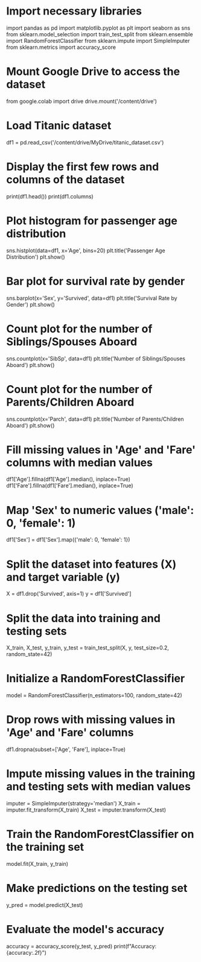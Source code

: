 # Import necessary libraries
import pandas as pd
import matplotlib.pyplot as plt
import seaborn as sns
from sklearn.model_selection import train_test_split
from sklearn.ensemble import RandomForestClassifier
from sklearn.impute import SimpleImputer
from sklearn.metrics import accuracy_score

# Mount Google Drive to access the dataset
from google.colab import drive
drive.mount('/content/drive')

# Load Titanic dataset
df1 = pd.read_csv('/content/drive/MyDrive/titanic_dataset.csv')

# Display the first few rows and columns of the dataset
print(df1.head())
print(df1.columns)

# Plot histogram for passenger age distribution
sns.histplot(data=df1, x='Age', bins=20)
plt.title('Passenger Age Distribution')
plt.show()

# Bar plot for survival rate by gender
sns.barplot(x='Sex', y='Survived', data=df1)
plt.title('Survival Rate by Gender')
plt.show()

# Count plot for the number of Siblings/Spouses Aboard
sns.countplot(x='SibSp', data=df1)
plt.title('Number of Siblings/Spouses Aboard')
plt.show()

# Count plot for the number of Parents/Children Aboard
sns.countplot(x='Parch', data=df1)
plt.title('Number of Parents/Children Aboard')
plt.show()

# Fill missing values in 'Age' and 'Fare' columns with median values
df1['Age'].fillna(df1['Age'].median(), inplace=True)
df1['Fare'].fillna(df1['Fare'].median(), inplace=True)

# Map 'Sex' to numeric values ('male': 0, 'female': 1)
df1['Sex'] = df1['Sex'].map({'male': 0, 'female': 1})

# Split the dataset into features (X) and target variable (y)
X = df1.drop('Survived', axis=1)
y = df1['Survived']

# Split the data into training and testing sets
X_train, X_test, y_train, y_test = train_test_split(X, y, test_size=0.2, random_state=42)

# Initialize a RandomForestClassifier
model = RandomForestClassifier(n_estimators=100, random_state=42)

# Drop rows with missing values in 'Age' and 'Fare' columns
df1.dropna(subset=['Age', 'Fare'], inplace=True)

# Impute missing values in the training and testing sets with median values
imputer = SimpleImputer(strategy='median')
X_train = imputer.fit_transform(X_train)
X_test = imputer.transform(X_test)

# Train the RandomForestClassifier on the training set
model.fit(X_train, y_train)

# Make predictions on the testing set
y_pred = model.predict(X_test)

# Evaluate the model's accuracy
accuracy = accuracy_score(y_test, y_pred)
print(f"Accuracy: {accuracy:.2f}")
